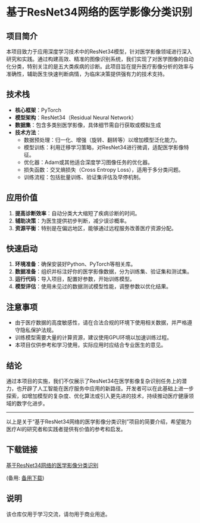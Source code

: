 # 基于ResNet34网络的医学影像分类识别

## 项目简介

本项目致力于应用深度学习技术中的ResNet34模型，针对医学影像领域进行深入研究和实践。通过构建高效、精准的图像识别系统，我们实现了对医学图像的自动化分类，特别关注的是五大类疾病的诊断。此项目旨在提升医疗影像分析的效率与准确性，辅助医生快速判断病情，为临床决策提供强有力的技术支持。

## 技术栈

- **核心框架**：PyTorch
- **模型架构**：ResNet34（Residual Neural Network）
- **数据集**：包含多类别医学影像，具体细节需自行获取或模拟生成
- **技术方法**：
    - 数据预处理：归一化、增强（旋转、翻转等）以增加模型泛化能力。
    - 模型训练：利用迁移学习策略，对ResNet34进行微调，适配医学影像特征。
    - 优化器：Adam或其他适合深度学习图像任务的优化器。
    - 损失函数：交叉熵损失（Cross Entropy Loss），适用于多分类问题。
    - 训练流程：包括批量训练、验证集评估及早停机制。

## 应用价值

1. **提高诊断效率**：自动分类大大缩短了疾病诊断的时间。
2. **辅助决策**：为医生提供初步判断，减少误诊概率。
3. **资源平衡**：特别是在偏远地区，能够通过远程服务改善医疗资源分配。

## 快速启动

1. **环境准备**：确保安装好Python、PyTorch等相关库。
2. **数据准备**：组织并标注好你的医学影像数据，分为训练集、验证集和测试集。
3. **运行代码**：导入项目，配置好参数，开始训练模型。
4. **模型评估**：使用未见过的数据测试模型性能，调整参数以优化结果。

## 注意事项

- 由于医疗数据的高度敏感性，请在合法合规的环境下使用相关数据，并严格遵守隐私保护法规。
- 训练模型需要大量的计算资源，建议使用GPU环境以加速训练过程。
- 本项目仅供参考和学习使用，实际应用时应结合专业医生的意见。

## 结论

通过本项目的实施，我们不仅展示了ResNet34在医学影像复杂识别任务上的潜力，也开辟了人工智能在医疗服务中应用的新路径。开发者可以在此基础上进一步探索，如增加模型的复杂度、优化算法或引入更先进的技术，持续推动医疗健康领域的数字化进步。

---

以上是关于“基于ResNet34网络的医学影像分类识别”项目的简要介绍，希望能为医疗AI的研究者和实践者提供有价值的参考和启发。

## 下载链接
[基于ResNet34网络的医学影像分类识别](https://pan.quark.cn/s/ef730d686097) 

(备用: [备用下载](https://pan.baidu.com/s/1a_DZzwTVgvKUIyg1pFKz0Q?pwd=1234))

## 说明

该仓库仅用于学习交流，请勿用于商业用途。
